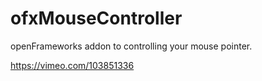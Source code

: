 ofxMouseController
==================

openFrameworks addon to controlling your mouse pointer.

https://vimeo.com/103851336

